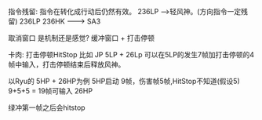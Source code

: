 指令残留: 指令在转化成行动后仍然有效。
236LP -->轻风神。(方向指令一定残留)
236LP 236HK ---> SA3

取消窗口 是机制还是感觉?
缓冲窗口 + 打击停顿

卡肉: 打击停顿HitStop 比如 JP 5LP + 26Lp 
可以在5LP的发生7帧加打击停顿的4帧中输入，打击停顿结束后释放风神。

以Ryu的 5HP + 26HP为例
5HP启动 9帧，伤害帧5帧,HitStop不知道(假设5)
9+5+5 = 19帧可输入 26HP

绿冲第一帧之后会hitstop

